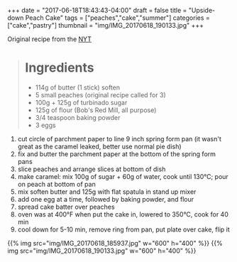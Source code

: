 +++
date = "2017-06-18T18:43:43-04:00"
draft = false
title = "Upside-down Peach Cake"
tags = ["peaches","cake","summer"]
categories = ["cake","pastry"]
thumbnail = "img/IMG_20170618_190133.jpg"
+++

Original recipe from the [NYT](https://cooking.nytimes.com/recipes/6355-peach-upside-down-cake)

> # Ingredients
>
> * 114g of butter (1 stick) soften
> * 5 small peaches (original recipe called for 3)
> * 100g  + 125g of turbinado sugar
> * 125g of flour (Bob's Red Mill, all purpose)
> * 3/4 teaspoon baking powder
> * 3 eggs

1. cut circle of parchment paper to line 9 inch spring form pan (it wasn't great as the caramel leaked, better use normal pie dish)
2. fix and butter the parchment paper at the bottom of the spring form pans
3. slice peaches and arrange slices at bottom of dish
4. make caramel: mix 100g of sugar + 60g of water, cook until 130°C; pour on peach at bottom of pan
5. mix soften butter and 125g with flat spatula in stand up mixer
6. add one egg at a time, followed by baking powder, and flour
7. spread cake batter over peaches
8. oven was at 400°F when put the cake in, lowered to 350°C, cook for 40 min
9. cool down for 5-10 min, remove ring from pan, put plate over cake, flip it


{{% img src="img/IMG_20170618_185937.jpg" w="600" h="400" %}}
{{% img src="img/IMG_20170618_190133.jpg" w="600" h="400" %}}
